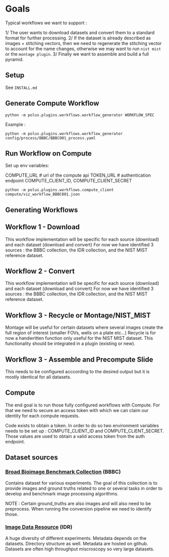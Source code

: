 # Goals

Typical workflows we want to support :

1/ The user wants to download datasets and convert them to a standard format for further processing.
2/ If the dataset is already described as images + stitching vectors, then we need to regenerate the stitching vector to account for the name changes, otherwise we may want to run `nist mist` or the `montage plugin`.
3/ Finally we want to assemble and build a full pyramid.

## Setup

See `INSTALL.md`

## Generate Compute Workflow

`python -m polus.plugins.workflows.workflow_generator WORKFLOW_SPEC`

Example : 

`python -m polus.plugins.workflows.workflow_generator config/process/BBBC/BBBC001_process.yaml`

## Run Workflow on Compute

Set up env variables:

COMPUTE_URL # url of the compute api
TOKEN_URL # authentication endpoint
COMPUTE_CLIENT_ID, COMPUTE_CLIENT_SECRET

`python -m polus.plugins.workflows.compute_client compute/viz_workflow_BBBC001.json`

## Generating Workflows

## Workflow 1 - Download
This workflow implementation will be specific for each source (download) and each dataset (download and convert)
For now we have identified 3 sources : the BBBC collection, the IDR collection, and the NIST MIST reference dataset.

## Workflow 2 - Convert
This workflow implementation will be specific for each source (download) and each dataset (download and convert)
For now we have identified 3 sources : the BBBC collection, the IDR collection, and the NIST MIST reference dataset.

## Workflow 3 - Recycle or Montage/NIST_MIST
Montage will be useful for certain datasets where several images create the full region of interest
(smaller FOVs, wells on a plate etc...)
Recycle is for now a handwritten function only useful for the NIST MIST dataset. This functionality should 
be integrated in a plugin (existing or new).

## Workflow 3 - Assemble and Precompute Slide
This needs to be configured acccording to the desired output but it is mostly identical for all datasets.

## Compute
The end goal is to run those fully configured workflows with Compute.
For that we need to secure an access token with which we can claim our identity for each compute requests.

Code exists to obtain a token. In order to do so two environment variables needs to be set up :
COMPUTE_CLIENT_ID and COMPUTE_CLIENT_SECRET. Those values are used to obtain a valid access token from the auth endpoint. 

## Dataset sources

### [Broad Bioimage Benchmark Collection](https://bbbc.broadinstitute.org/) (BBBC)
Contains dataset for various experiments. The goal of this collection 
is to provide images and ground truths related to one or several tasks in
order to develop and benchmark image processing algorithms.

NOTE : Certain ground_truths are also images and will also need to be preprocess.
When running the conversion pipeline we need to identify those.

### [Image Data Resource](https://idr.openmicroscopy.org/) (IDR)
A huge diversity of different experiments.
Metadata depends on the datasets.
Directory structure as well.
Metadata are hosted on github.
Datasets are often high throughput miscroscopy so very large datasets.

